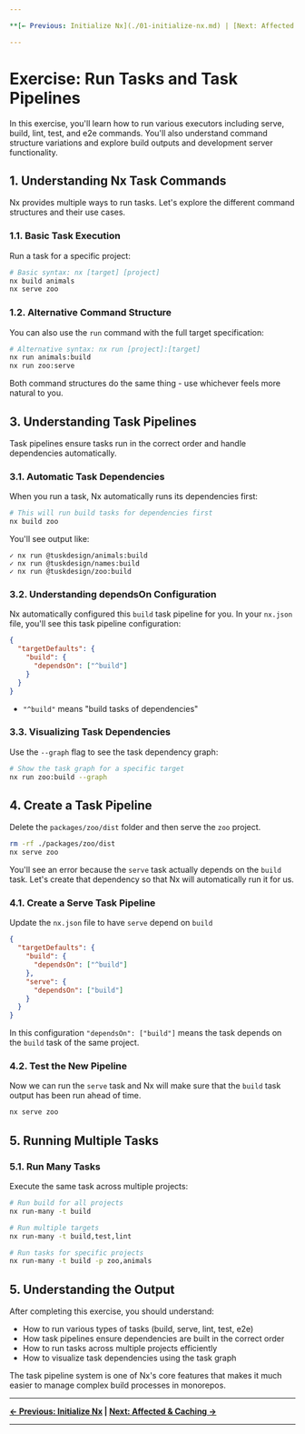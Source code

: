 ```yaml
---

**[← Previous: Initialize Nx](./01-initialize-nx.md) | [Next: Affected & Caching →](./03-affected-and-caching.md)**

---
```


# Exercise: Run Tasks and Task Pipelines

In this exercise, you'll learn how to run various executors including serve, build, lint, test, and e2e commands. You'll also understand command structure variations and explore build outputs and development server functionality.

## 1. Understanding Nx Task Commands

Nx provides multiple ways to run tasks. Let's explore the different command structures and their use cases.

### 1.1. Basic Task Execution

Run a task for a specific project:

```bash
# Basic syntax: nx [target] [project]
nx build animals
nx serve zoo
```

### 1.2. Alternative Command Structure

You can also use the `run` command with the full target specification:

```bash
# Alternative syntax: nx run [project]:[target]
nx run animals:build
nx run zoo:serve
```

Both command structures do the same thing - use whichever feels more natural to you.

## 3. Understanding Task Pipelines

Task pipelines ensure tasks run in the correct order and handle dependencies automatically.

### 3.1. Automatic Task Dependencies

When you run a task, Nx automatically runs its dependencies first:

```bash
# This will run build tasks for dependencies first
nx build zoo
```

You'll see output like:
```
✓ nx run @tuskdesign/animals:build
✓ nx run @tuskdesign/names:build  
✓ nx run @tuskdesign/zoo:build
```

### 3.2. Understanding dependsOn Configuration

Nx automatically configured this `build` task pipeline for you.  In your `nx.json` file, you'll see this task pipeline configuration:

```json
{
  "targetDefaults": {
    "build": {
      "dependsOn": ["^build"]
    }
  }
}
```

- `"^build"` means "build tasks of dependencies"

### 3.3. Visualizing Task Dependencies

Use the `--graph` flag to see the task dependency graph:

```bash
# Show the task graph for a specific target
nx run zoo:build --graph
```

## 4. Create a Task Pipeline

Delete the `packages/zoo/dist` folder and then serve the `zoo` project.

```bash
rm -rf ./packages/zoo/dist
nx serve zoo
```

You'll see an error because the `serve` task actually depends on the `build` task.  Let's create that dependency so that Nx will automatically run it for us.

### 4.1. Create a Serve Task Pipeline

Update the `nx.json` file to have `serve` depend on `build`

```json
{
  "targetDefaults": {
    "build": {
      "dependsOn": ["^build"]
    },
    "serve": {
      "dependsOn": ["build"]
    }
  }
}
```

In this configuration `"dependsOn": ["build"]` means the task depends on the `build` task of the same project.

### 4.2. Test the New Pipeline

Now we can run the `serve` task and Nx will make sure that the `build` task output has been run ahead of time.

```bash
nx serve zoo
```

## 5. Running Multiple Tasks

### 5.1. Run Many Tasks

Execute the same task across multiple projects:

```bash
# Run build for all projects
nx run-many -t build

# Run multiple targets
nx run-many -t build,test,lint

# Run tasks for specific projects
nx run-many -t build -p zoo,animals
```

## 5. Understanding the Output

After completing this exercise, you should understand:

- How to run various types of tasks (build, serve, lint, test, e2e)
- How task pipelines ensure dependencies are built in the correct order
- How to run tasks across multiple projects efficiently
- How to visualize task dependencies using the task graph

The task pipeline system is one of Nx's core features that makes it much easier to manage complex build processes in monorepos.

---

**[← Previous: Initialize Nx](./01-initialize-nx.md) | [Next: Affected & Caching →](./03-affected-and-caching.md)**

---